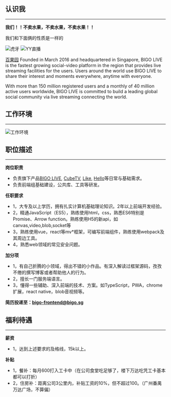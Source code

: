 ## 认识我 ##
------
**我们！！不卖水果，不卖水果，不卖水果！！**

我们和下面俩的性质是一样的

![虎牙](https://a.msstatic.com/huya/main/img/logo.png)  ![YY直播](http://yyweb.yystatic.com/mobile/images/components/w-head/images/icon-logo-3ce539b97d.png?v=20170916001)

[百果园](https://www.linkedin.com/company/bigo-technology-pte.-ltd./) 
Founded in March 2016 and headquartered in Singapore, BIGO LIVE is the fastest growing social-video platform in the region that provides live streaming facilities for the users. Users around the world use BIGO LIVE to share their interest and moments everywhere, anytime with everyone. 

With more than 150 million registered users and a monthly of 40 million active users worldwide, BIGO LIVE is committed to build a leading global social community via live streaming connecting the world.


## 工作环境 ##
-------
![工作环境](https://media.licdn.com/dms/image/C4E09AQFtBl7TiDwaww/company-photo_900_600/0?e=2159024400&v=alpha&t=ZkBbEXmtiwKMk2ICsd-pLGeXsvx3lyVlVAMY7Lionv8)

## 职位描述 ##
------
**岗位职责**
- 负责旗下产品[BIGO LIVE](https://www.bigo.tv/), [CubeTV](https://www.cubetv.sg), [Like](https://like.video/), [Hello](https://hello.yy.com/)等日常与基础需求。
- 负责前端组基础建设，公共库、工具等研发。

**任职要求**
- 1，大专及以上学历，拥有扎实计算机基础理论知识。2年以上前端开发经验。
- 2，精通JavaScript（ES5），熟练使用html，css，熟悉ES6特别是Promise、Arrow function。熟练使用H5的新api，如canvas,video,blob,socket等
- 3，熟练使用vue，react等mv\*框架，可编写前端组件，熟练使用webpack及其周边工具。
- 4，熟悉web领域的常见安全问题。

**加分项**
- 1，有自己折腾的小领域，得出不错的小作品。有深入解读过框架源码，孜孜不倦的撰写博客或者帮助他人的行为。
- 2，擅长一门服务端语言。
- 3，懂得一些辅助、深入前端的技术、方案。如TypeScript，PWA，chrome扩展，react native，blob音视频等。

**简历投递至：bigo-frontend@bigo.sg**

## 福利待遇 ##
-------
**薪资**
- 1，达到上述要求的及格线，15k以上。

**补贴**
- 1，餐补：每月600打入工卡中（在公司食堂吃足够了，楼下万达吃凭工卡基本都可以打折）
- 2，住房补：距离公司3公里内，补贴工资的10%，但不超过100。（广州番禺万达广场，不算偏）


